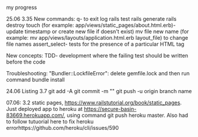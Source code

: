my progress

25.06
3.35
New commands:
q-  to exit log
rails test 
rails generate
rails destroy
touch (for example:  app/views/static_pages/about.html.erb)- update timestamp or create new file if doesn't exist)
mv file new name (for example: mv app/views/layouts/application.html.erb layout_file) to change file names
assert_select- tests for the presence of a particular HTML tag

New concepts: 
TDD- development where the failing test should be written before the code

Troubleshooting: 
"Bundler::LockfileError": delete gemfile.lock and then run command bundle install


24.06
Listing 3.7
git add -A
git commit -m ""
git push -u origin branch name

07.06: 
3.2 static pages, https://www.railstutorial.org/book/static_pages.  
Just deployed app to heroku at https://secure-basin-83669.herokuapp.com/, using command git push heroku master.
Also had to follow tutuorial here to fix heroku errorhttps://github.com/heroku/cli/issues/590